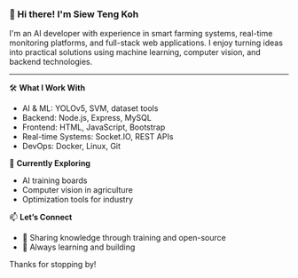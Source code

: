 ### 👋 Hi there! I'm Siew Teng Koh

I'm an AI developer with experience in smart farming systems, real-time monitoring platforms, and full-stack web applications. I enjoy turning ideas into practical solutions using machine learning, computer vision, and backend technologies.

---

🛠️ **What I Work With**
- AI & ML: YOLOv5, SVM, dataset tools
- Backend: Node.js, Express, MySQL
- Frontend: HTML, JavaScript, Bootstrap
- Real-time Systems: Socket.IO, REST APIs
- DevOps: Docker, Linux, Git

🌱 **Currently Exploring**
- AI training boards
- Computer vision in agriculture
- Optimization tools for industry

📫 **Let’s Connect**
- 🧠 Sharing knowledge through training and open-source
- 🚀 Always learning and building

Thanks for stopping by!
